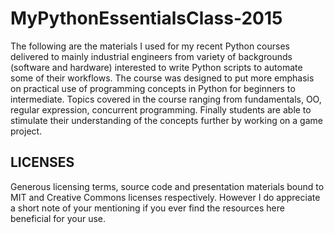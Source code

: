 # MyPythonEssentialsClass-2015

The following are the materials I used for my recent Python courses delivered to mainly industrial engineers from variety of backgrounds (software and hardware) interested to write Python scripts to automate some of their workflows. The course was designed to put more emphasis on practical use of programming concepts in Python for beginners to intermediate. Topics covered in the course ranging from fundamentals, OO, regular expression, concurrent programming. Finally students are able to stimulate their understanding of the concepts further by working on a game project.

## LICENSES

Generous licensing terms, source code and presentation materials bound to MIT and Creative Commons licenses respectively. However I do appreciate a short note of your mentioning if you ever find the resources here beneficial for your use.

